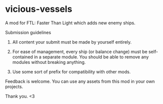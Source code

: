 # vicious-vessels
A mod for FTL: Faster Than Light which adds new enemy ships.

Submission guidelines

1. All content your submit must be made by yourself entirely.

2. For ease of management, every ship (or balance change) must be self-contained in a separate module. You should be able to remove any modules without breaking anything.

3. Use some sort of prefix for compatibility with other mods.

Feedback is welcome. You can use any assets from this mod in your own projects.

Thank you. <3
